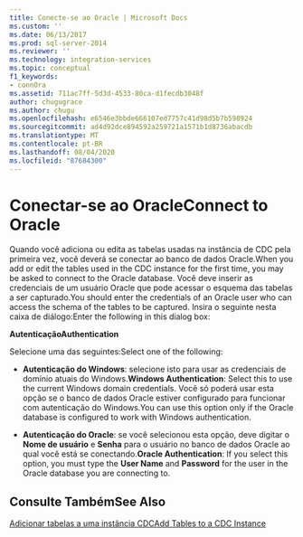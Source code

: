 ```yaml
---
title: Conecte-se ao Oracle | Microsoft Docs
ms.custom: ''
ms.date: 06/13/2017
ms.prod: sql-server-2014
ms.reviewer: ''
ms.technology: integration-services
ms.topic: conceptual
f1_keywords:
- connOra
ms.assetid: 711ac7ff-5d3d-4533-80ca-d1fecdb3048f
author: chugugrace
ms.author: chugu
ms.openlocfilehash: e6546e3bbde666107ed7757c41d98d5b7b598924
ms.sourcegitcommit: ad4d92dce894592a259721a1571b1d8736abacdb
ms.translationtype: MT
ms.contentlocale: pt-BR
ms.lasthandoff: 08/04/2020
ms.locfileid: "87684300"
---
```

# <a name="connect-to-oracle"></a><span data-ttu-id="50e21-102">Conectar-se ao Oracle</span><span class="sxs-lookup"><span data-stu-id="50e21-102">Connect to Oracle</span></span>
  <span data-ttu-id="50e21-103">Quando você adiciona ou edita as tabelas usadas na instância de CDC pela primeira vez, você deverá se conectar ao banco de dados Oracle.</span><span class="sxs-lookup"><span data-stu-id="50e21-103">When you add or edit the tables used in the CDC instance for the first time, you may be asked to connect to the Oracle database.</span></span> <span data-ttu-id="50e21-104">Você deve inserir as credenciais de um usuário Oracle que pode acessar o esquema das tabelas a ser capturado.</span><span class="sxs-lookup"><span data-stu-id="50e21-104">You should enter the credentials of an Oracle user who can access the schema of the tables to be captured.</span></span> <span data-ttu-id="50e21-105">Insira o seguinte nesta caixa de diálogo:</span><span class="sxs-lookup"><span data-stu-id="50e21-105">Enter the following in this dialog box:</span></span>  
  
 <span data-ttu-id="50e21-106">**Autenticação**</span><span class="sxs-lookup"><span data-stu-id="50e21-106">**Authentication**</span></span>  
  
 <span data-ttu-id="50e21-107">Selecione uma das seguintes:</span><span class="sxs-lookup"><span data-stu-id="50e21-107">Select one of the following:</span></span>  
  
-   <span data-ttu-id="50e21-108">**Autenticação do Windows**: selecione isto para usar as credenciais de domínio atuais do Windows.</span><span class="sxs-lookup"><span data-stu-id="50e21-108">**Windows Authentication**: Select this to use the current Windows domain credentials.</span></span> <span data-ttu-id="50e21-109">Você só poderá usar esta opção se o banco de dados Oracle estiver configurado para funcionar com autenticação do Windows.</span><span class="sxs-lookup"><span data-stu-id="50e21-109">You can use this option only if the Oracle database is configured to work with Windows authentication.</span></span>  
  
-   <span data-ttu-id="50e21-110">**Autenticação do Oracle**: se você selecionou esta opção, deve digitar o **Nome de usuário** e **Senha** para o usuário no banco de dados Oracle ao qual você está se conectando.</span><span class="sxs-lookup"><span data-stu-id="50e21-110">**Oracle Authentication**: If you select this option, you must type the **User Name** and **Password** for the user in the Oracle database you are connecting to.</span></span>  
  
## <a name="see-also"></a><span data-ttu-id="50e21-111">Consulte Também</span><span class="sxs-lookup"><span data-stu-id="50e21-111">See Also</span></span>  
 [<span data-ttu-id="50e21-112">Adicionar tabelas a uma instância CDC</span><span class="sxs-lookup"><span data-stu-id="50e21-112">Add Tables to a CDC Instance</span></span>](add-tables-to-a-cdc-instance.md)  
  
  
